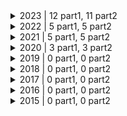 
<details>
<summary> 2023 | 12 part1, 11 part2 </summary>
<br>
| Day | Part 1 | Part 2 |
| :---: | :---: | :---: |
| [Day 1](https://adventofcode.com/2023/day/1) | ⭐ | ⭐ |
| [Day 2](https://adventofcode.com/2023/day/2) | ⭐ | ⭐ |
| [Day 3](https://adventofcode.com/2023/day/3) | ⭐ | ⭐ |
| [Day 4](https://adventofcode.com/2023/day/4) | ⭐ | ⭐ |
| [Day 5](https://adventofcode.com/2023/day/5) | ⭐ | ⭐ |
| [Day 6](https://adventofcode.com/2023/day/6) | ⭐ | ⭐ |
| [Day 7](https://adventofcode.com/2023/day/7) | ⭐ | ⭐ |
| [Day 8](https://adventofcode.com/2023/day/8) | ⭐ | ⭐ |
| [Day 9](https://adventofcode.com/2023/day/9) | ⭐ | ⭐ |
| [Day 10](https://adventofcode.com/2023/day/10) | ⭐ | ⭐ |
| [Day 11](https://adventofcode.com/2023/day/11) | ⭐ | ⭐ |
| [Day 15](https://adventofcode.com/2023/day/15) | ⭐ |   |
</details>

<details>
<summary> 2022 | 5 part1, 5 part2 </summary>
<br>
| Day | Part 1 | Part 2 |
| :---: | :---: | :---: |
| [Day 1](https://adventofcode.com/2022/day/1) | ⭐ | ⭐ |
| [Day 2](https://adventofcode.com/2022/day/2) | ⭐ | ⭐ |
| [Day 3](https://adventofcode.com/2022/day/3) | ⭐ | ⭐ |
| [Day 4](https://adventofcode.com/2022/day/4) | ⭐ | ⭐ |
| [Day 5](https://adventofcode.com/2022/day/5) | ⭐ | ⭐ |
</details>

<details>
<summary> 2021 | 5 part1, 5 part2 </summary>
<br>
| Day | Part 1 | Part 2 |
| :---: | :---: | :---: |
| [Day 1](https://adventofcode.com/2021/day/1) | ⭐ | ⭐ |
| [Day 2](https://adventofcode.com/2021/day/2) | ⭐ | ⭐ |
| [Day 3](https://adventofcode.com/2021/day/3) | ⭐ | ⭐ |
| [Day 4](https://adventofcode.com/2021/day/4) | ⭐ | ⭐ |
| [Day 5](https://adventofcode.com/2021/day/5) | ⭐ | ⭐ |
</details>

<details>
<summary> 2020 | 3 part1, 3 part2 </summary>
<br>
| Day | Part 1 | Part 2 |
| [Day 1](https://adventofcode.com/2020/day/1) | ⭐ | ⭐ |
| [Day 2](https://adventofcode.com/2020/day/2) | ⭐ | ⭐ |
| [Day 3](https://adventofcode.com/2020/day/3) | ⭐ | ⭐ |
</details>

<details>
<summary> 2019 | 0 part1, 0 part2 </summary>
<br>
| Day | Part 1 | Part 2 |
| :---: | :---: | :---: |
</details>

<details>
<summary> 2018 | 0 part1, 0 part2 </summary>
<br>
| Day | Part 1 | Part 2 |
| :---: | :---: | :---: |
</details>

<details>
<summary> 2017 | 0 part1, 0 part2 </summary>
<br>
| Day | Part 1 | Part 2 |
| :---: | :---: | :---: |
</details>

<details>
<summary> 2016 | 0 part1, 0 part2 </summary>
<br>
| Day | Part 1 | Part 2 |
| :---: | :---: | :---: |
</details>

<details>
<summary> 2015 | 0 part1, 0 part2 </summary>
<br>
| Day | Part 1 | Part 2 |
| :---: | :---: | :---: |
</details>

